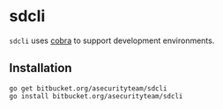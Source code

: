 # sdcli

`sdcli` uses [cobra](https://github.com/spf13/cobra/) to support development environments.

## Installation

```
go get bitbucket.org/asecurityteam/sdcli
go install bitbucket.org/asecurityteam/sdcli
```
